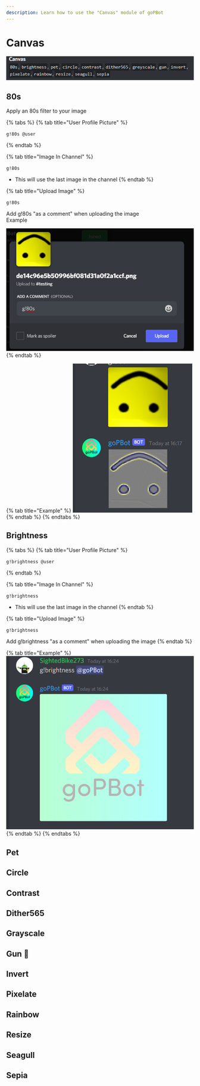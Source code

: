 ```yaml
---
description: Learn how to use the "Canvas" module of goPBot
---
```


# Canvas

![All Canvas Commands](.gitbook/assets/image.png)

## 80s

Apply an 80s filter to your image

{% tabs %}
{% tab title="User Profile Picture" %}
```text
g!80s @user
```
{% endtab %}

{% tab title="Image In Channel" %}
```text
g!80s
```

* This will use the last image in the channel
{% endtab %}

{% tab title="Upload Image" %}
```text
g!80s
```

Add g!80s "as a comment" when uploading the image  
Example

![](.gitbook/assets/image%20%282%29.png)
{% endtab %}

{% tab title="Example" %}
![Example](.gitbook/assets/image%20%284%29.png)
{% endtab %}
{% endtabs %}



## Brightness



{% tabs %}
{% tab title="User Profile Picture" %}
```text
g!brightness @user
```
{% endtab %}

{% tab title="Image In Channel" %}
```text
g!brightness
```

* This will use the last image in the channel
{% endtab %}

{% tab title="Upload Image" %}
```text
g!brightness
```

Add g!brightness "as a comment" when uploading the image
{% endtab %}

{% tab title="Example" %}
![](.gitbook/assets/image%20%286%29.png)
{% endtab %}
{% endtabs %}

## Pet

## Circle

## Contrast

## Dither565

## Grayscale

## Gun 🔫

## Invert

## Pixelate

## Rainbow

## Resize

## Seagull

## Sepia

